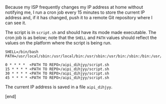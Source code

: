 Because my ISP frequently changes my IP address at home without notifying me, I run a cron job every 15 minutes to store the current IP address and, if it has changed, push it to a remote Git repository where I can see it.

The script is in `script.sh` and should have its mode made executable. The cron job is as below; note that the `SHELL` and `PATH` values should reflect the values on the platform where the script is being run.

```
SHELL=/bin/bash
PATH=/usr/local/sbin:/usr/local/bin:/usr/sbin:/usr/bin:/sbin:/bin:/usr/games
 
0 * * * *  <PATH TO REPO>/aipi_dihjyy/script.sh
15 * * * * <PATH TO REPO>/aipi_dihjyy/script.sh
30 * * * * <PATH TO REPO>/aipi_dihjyy/script.sh
45 * * * * <PATH TO REPO>/aipi_dihjyy/script.sh
```

The current IP address is saved in a file `aipi_dihjyy`.

[end]
